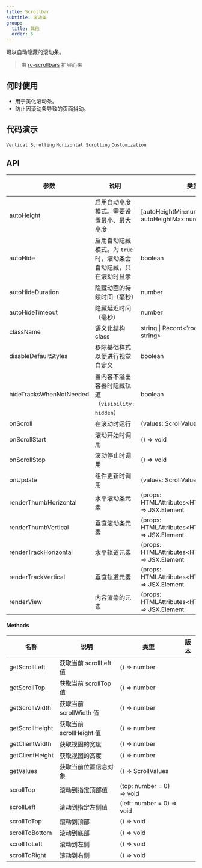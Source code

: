 ```yaml
---
title: Scrollbar
subtitle: 滚动条
group:
  title: 其他
  order: 6
---
```


可以自动隐藏的滚动条。

> 由 [rc-scrollbars](https://github.com/sakhnyuk/rc-scrollbars) 扩展而来

## 何时使用

- 用于美化滚动条。
- 防止因滚动条导致的页面抖动。

## 代码演示

<!-- prettier-ignore -->
<code src="./demo/vertical.tsx">Vertical Scrolling</code>
<code src="./demo/horizontal.tsx">Horizontal Scrolling</code>
<code src="./demo/customization.tsx">Customization</code>

## API

| 参数 | 说明 | 类型 | 默认值 | 版本 |
| --- | --- | --- | --- | --- |
| autoHeight | 启用自动高度模式。需要设置最小、最大高度 | [autoHeightMin:number, autoHeightMax:number] | - |  |
| autoHide | 启用自动隐藏模式。为 `true` 时，滚动条会自动隐藏，只在滚动时显示 | boolean | true |  |
| autoHideDuration | 隐藏动画的持续时间（毫秒） | number | 200 |  |
| autoHideTimeout | 隐藏延迟时间（毫秒） | number | 1000 |  |
| className | 语义化结构 class | string \| Record<'root' \| 'view', string> | - |  |
| disableDefaultStyles | 移除基础样式以便进行视觉自定义 | boolean | false |  |
| hideTracksWhenNotNeeded | 当内容不溢出容器时隐藏轨道（`visibility: hidden`） | boolean | false |  |
| onScroll | 在滚动时运行 | (values: ScrollValues) => void | undefined |  |
| onScrollStart | 滚动开始时调用 | () => void | - |  |
| onScrollStop | 滚动停止时调用 | () => void | - |  |
| onUpdate | 组件更新时调用 | (values: ScrollValues) => void | - |  |
| renderThumbHorizontal | 水平滚动条元素 | (props: HTMLAttributes\<HTMLDivElement\>) => JSX.Element | - |  |
| renderThumbVertical | 垂直滚动条元素 | (props: HTMLAttributes\<HTMLDivElement\>) => JSX.Element | - |  |
| renderTrackHorizontal | 水平轨道元素 | (props: HTMLAttributes\<HTMLDivElement\>) => JSX.Element | - |  |
| renderTrackVertical | 垂直轨道元素 | (props: HTMLAttributes\<HTMLDivElement>\) => JSX.Element | - |  |
| renderView | 内容渲染的元素 | (props: HTMLAttributes\<HTMLDivElement\>) => JSX.Element | - |  |

#### Methods

| 名称            | 说明                     | 类型                       | 版本 |
| --------------- | ------------------------ | -------------------------- | ---- |
| getScrollLeft   | 获取当前 scrollLeft 值   | () => number               |      |
| getScrollTop    | 获取当前 scrollTop 值    | () => number               |      |
| getScrollWidth  | 获取当前 scrollWidth 值  | () => number               |      |
| getScrollHeight | 获取当前 scrollHeight 值 | () => number               |      |
| getClientWidth  | 获取视图的宽度           | () => number               |      |
| getClientHeight | 获取视图的高度           | () => number               |      |
| getValues       | 获取当前位置信息对象     | () => ScrollValues         |      |
| scrollTop       | 滚动到指定顶部值         | (top: number = 0) => void  |      |
| scrollLeft      | 滚动到指定左侧值         | (left: number = 0) => void |      |
| scrollToTop     | 滚动到顶部               | () => void                 |      |
| scrollToBottom  | 滚动到底部               | () => void                 |      |
| scrollToLeft    | 滚动到左侧               | () => void                 |      |
| scrollToRight   | 滚动到右侧               | () => void                 |      |
